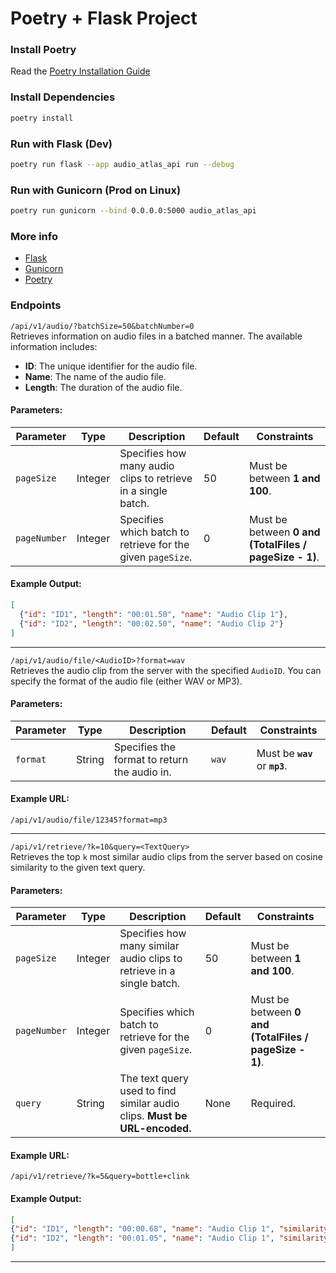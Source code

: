 # Poetry + Flask Project

### Install Poetry

Read the [Poetry Installation Guide](https://python-poetry.org/docs/#installation)

### Install Dependencies

```bash
poetry install
```

### Run with Flask (Dev)
```bash
poetry run flask --app audio_atlas_api run --debug
```

### Run with Gunicorn (Prod on Linux)
```bash
poetry run gunicorn --bind 0.0.0.0:5000 audio_atlas_api
```

### More info

- [Flask](https://flask.palletsprojects.com/en/stable/)
- [Gunicorn](https://gunicorn.org/)
- [Poetry](https://python-poetry.org/)


### Endpoints

`/api/v1/audio/?batchSize=50&batchNumber=0`  
Retrieves information on audio files in a batched manner. The available information includes:
- **ID**: The unique identifier for the audio file.
- **Name**: The name of the audio file.
- **Length**: The duration of the audio file.

#### **Parameters:**
| Parameter   | Type     | Description                                                                                      | Default | Constraints                              |
|-------------|----------|--------------------------------------------------------------------------------------------------|---------|------------------------------------------|
| `pageSize` | Integer  | Specifies how many audio clips to retrieve in a single batch.                                    | 50      | Must be between **1 and 100**.           |
| `pageNumber` | Integer | Specifies which batch to retrieve for the given `pageSize`.                                    | 0       | Must be between **0 and (TotalFiles / pageSize - 1)**. |

#### **Example Output:**
```json
[
  {"id": "ID1", "length": "00:01.50", "name": "Audio Clip 1"},
  {"id": "ID2", "length": "00:02.50", "name": "Audio Clip 2"}
]
```

---

`/api/v1/audio/file/<AudioID>?format=wav`  
Retrieves the audio clip from the server with the specified `AudioID`. You can specify the format of the audio file (either WAV or MP3).

#### **Parameters:**
| Parameter | Type   | Description                                     | Default | Constraints                  |
|-----------|--------|-------------------------------------------------|---------|------------------------------|
| `format`  | String | Specifies the format to return the audio in.    | `wav`   | Must be **`wav`** or **`mp3`**. |

#### **Example URL:**
```
/api/v1/audio/file/12345?format=mp3
```

---

`/api/v1/retrieve/?k=10&query=<TextQuery>`  
Retrieves the top `k` most similar audio clips from the server based on cosine similarity to the given text query.

#### **Parameters:**
| Parameter | Type    | Description                                                                 | Default | Constraints                       |
|-----------|---------|-----------------------------------------------------------------------------|---------|-----------------------------------|
| `pageSize` | Integer  | Specifies how many similar audio clips to retrieve in a single batch.                                    | 50      | Must be between **1 and 100**.           |
| `pageNumber` | Integer | Specifies which batch to retrieve for the given `pageSize`.                                    | 0       | Must be between **0 and (TotalFiles / pageSize - 1)**. |
| `query`   | String  | The text query used to find similar audio clips. **Must be URL-encoded.**   | None    | Required.                         |

#### **Example URL:**
```
/api/v1/retrieve/?k=5&query=bottle+clink
```

#### **Example Output:**
```json
[
{"id": "ID1", "length": "00:00.68", "name": "Audio Clip 1", "similarity": 0.6627258658409119},
{"id": "ID2", "length": "00:01.05", "name": "Audio Clip 1", "similarity": 0.659700870513916}
]
```

---

